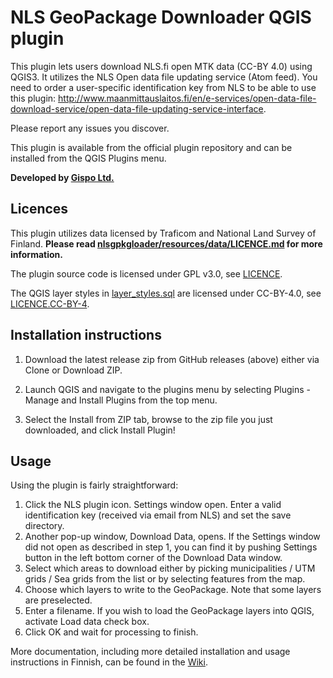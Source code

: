 # NLS GeoPackage Downloader QGIS plugin

This plugin lets users download NLS.fi open MTK data (CC-BY 4.0) using QGIS3. It utilizes the NLS Open data file updating service (Atom feed). You need to order a user-specific identification key from NLS to be able to use this plugin: http://www.maanmittauslaitos.fi/en/e-services/open-data-file-download-service/open-data-file-updating-service-interface.

Please report any issues you discover.

This plugin is available from the official plugin repository and can be installed from the QGIS Plugins menu.

**Developed by [Gispo Ltd.](https://www.gispo.fi)**

## Licences

This plugin utilizes data licensed by Traficom and National Land Survey of Finland. **Please read [nlsgpkgloader/resources/data/LICENCE.md](nlsgpkgloader/resources/data/LICENCE.md) for more information.**

The plugin source code is licensed under GPL v3.0, see [LICENCE](LICENCE).

The QGIS layer styles in [layer_styles.sql](nlsgpkgloader/resources/data/layer_styles.sql) are licensed under CC-BY-4.0, see [LICENCE.CC-BY-4](LICENCE.CC-BY-4).

## Installation instructions

1. Download the latest release zip from GitHub releases (above) either via Clone or Download ZIP.

2. Launch QGIS and navigate to the plugins menu by selecting Plugins - Manage and Install Plugins from the top menu.

3. Select the Install from ZIP tab, browse to the zip file you just downloaded, and click Install Plugin!

## Usage

Using the plugin is fairly straightforward:

1. Click the NLS plugin icon. Settings window open. Enter a valid identification key (received via email from NLS)
   and set the save directory.
2. Another pop-up window, Download Data, opens. If the Settings window did not open as described in step 1, you can
   find it by pushing Settings button in the left bottom corner of the Download Data window.
3. Select which areas to download either by picking municipalities / UTM grids / Sea grids from the list or by selecting
   features from the map.
4. Choose which layers to write to the GeoPackage. Note that some layers are preselected.
5. Enter a filename. If you wish to load the GeoPackage layers into QGIS, activate Load data check box.
6. Click OK and wait for processing to finish.

More documentation, including more detailed installation and usage instructions in Finnish, can be found in the [Wiki](https://github.com/GispoCoding/NLSgpkgloader/wiki).

